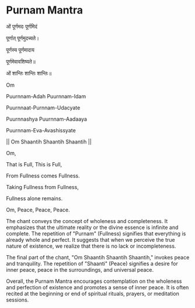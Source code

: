 # Purnam Mantra

ओं पूर्णमदः पूर्णमिदं&#x20;

पूर्णात् पूर्णमुदच्यते।&#x20;

पूर्णस्य पूर्णमादाय&#x20;

पूर्णमेवावशिष्यते॥&#x20;

ओं शान्तिः शान्तिः शान्तिः॥



Om&#x20;

Puurnnam-Adah Puurnnam-Idam&#x20;

Puurnnaat-Purnnam-Udacyate&#x20;

Puurnnashya Puurnnam-Aadaaya&#x20;

Puurnnam-Eva-Avashissyate&#x20;

|| Om Shaantih Shaantih Shaantih ||



Om,&#x20;

That is Full, This is Full,

&#x20;From Fullness comes Fullness.&#x20;

Taking Fullness from Fullness,

Fullness alone remains.

Om, Peace, Peace, Peace.



The chant conveys the concept of wholeness and completeness. It emphasizes that the ultimate reality or the divine essence is infinite and complete. The repetition of "Purnam" (Fullness) signifies that everything is already whole and perfect. It suggests that when we perceive the true nature of existence, we realize that there is no lack or incompleteness.

The final part of the chant, "Om Shaantih Shaantih Shaantih," invokes peace and tranquility. The repetition of "Shaanti" (Peace) signifies a desire for inner peace, peace in the surroundings, and universal peace.

Overall, the Purnam Mantra encourages contemplation on the wholeness and perfection of existence and promotes a sense of inner peace. It is often recited at the beginning or end of spiritual rituals, prayers, or meditation sessions.
